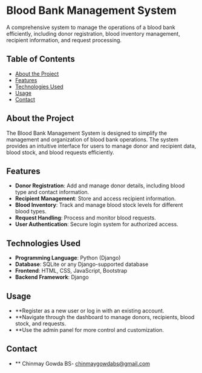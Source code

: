 # Blood Bank Management System

A comprehensive system to manage the operations of a blood bank efficiently, including donor registration, blood inventory management, recipient information, and request processing.

## Table of Contents
- [About the Project](#about-the-project)
- [Features](#features)
- [Technologies Used](#technologies-used)
- [Usage](#usage)
- [Contact](#contact)

## About the Project
The Blood Bank Management System is designed to simplify the management and organization of blood bank operations. The system provides an intuitive interface for users to manage donor and recipient data, blood stock, and blood requests efficiently.

## Features
- **Donor Registration**: Add and manage donor details, including blood type and contact information.
- **Recipient Management**: Store and access recipient information.
- **Blood Inventory**: Track and manage blood stock levels for different blood types.
- **Request Handling**: Process and monitor blood requests.
- **User Authentication**: Secure login system for authorized access.

## Technologies Used
- **Programming Language**: Python (Django)
- **Database**: SQLite or any Django-supported database
- **Frontend**: HTML, CSS, JavaScript, Bootstrap
- **Backend Framework**: Django

## Usage
- **Register as a new user or log in with an existing account.
- **Navigate through the dashboard to manage donors, recipients, blood stock, and requests.
- **Use the admin panel for more control and customization.
## Contact
- ** Chinmay Gowda BS- chinmaygowdabs@gmail.com

